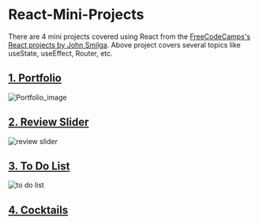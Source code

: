 # React-Mini-Projects

There are 4 mini projects covered using React from the [FreeCodeCamps's React projects by John Smilga](https://github.com/TejasV58/React-Mini-Projects/tree/main/to_do_list). Above project covers several topics like useState, useEffect, Router, etc.

## [1. Portfolio ](https://github.com/TejasV58/React-Mini-Projects/tree/main/my_portfolio)

![Portfolio_image](https://user-images.githubusercontent.com/64249206/117314814-c0f3ba00-aea4-11eb-911a-89bf09e56202.PNG)

## [2. Review Slider](https://github.com/TejasV58/React-Mini-Projects/tree/main/review_slider)

![review slider](https://user-images.githubusercontent.com/64249206/117317415-2183f680-aea7-11eb-982e-d8365786d822.PNG)

## [3. To Do List](https://github.com/TejasV58/React-Mini-Projects/tree/main/to_do_list)

![to do list](https://user-images.githubusercontent.com/64249206/117318266-dfa78000-aea7-11eb-9425-9eb7521d2d70.PNG)

## [ 4. Cocktails](#)


